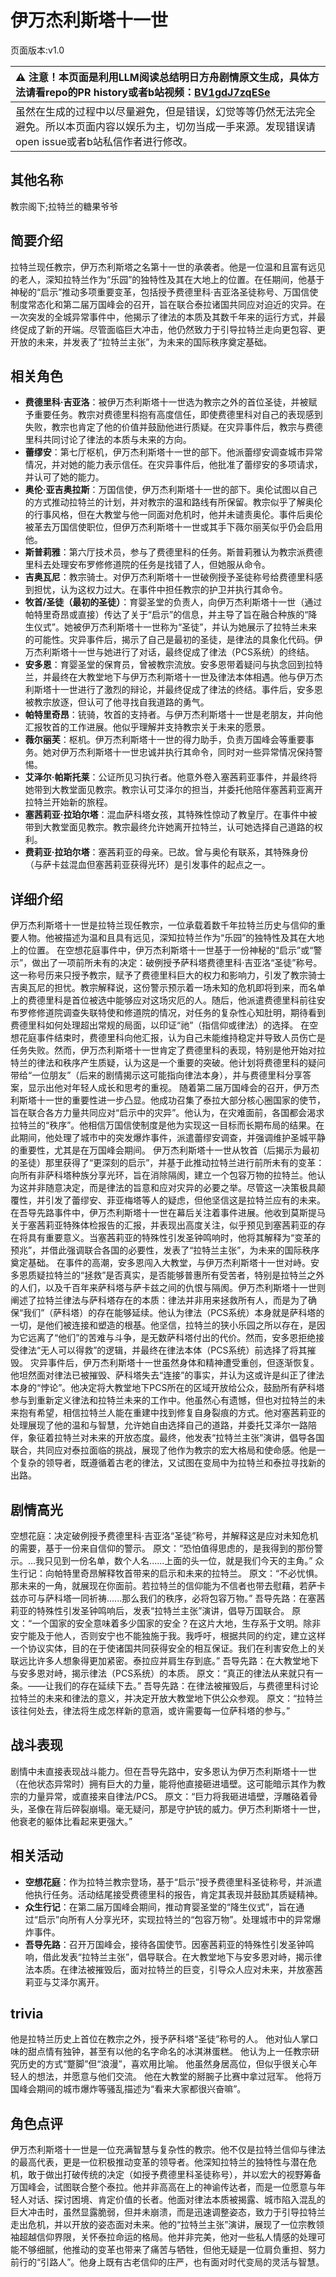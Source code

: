 # 伊万杰利斯塔十一世
页面版本:v1.0
 

| :warning: 注意！本页面是利用LLM阅读总结明日方舟剧情原文生成，具体方法请看repo的PR history或者b站视频：[BV1gdJ7zqESe](https://www.bilibili.com/video/BV1gdJ7zqESe/)         |
|:----------------------------|
| 虽然在生成的过程中以尽量避免，但是错误，幻觉等等仍然无法完全避免。所以本页面内容以娱乐为主，切勿当成一手来源。发现错误请open issue或者b站私信作者进行修改。|



## 其他名称
教宗阁下;拉特兰的糖果爷爷
## 简要介绍
拉特兰现任教宗，伊万杰利斯塔之名第十一世的承袭者。他是一位温和且富有远见的老人，深知拉特兰作为“乐园”的独特性及其在大地上的位置。在任期间，他基于神秘的“启示”推动多项重要变革，包括授予费德里科·吉亚洛圣徒称号、万国信使制度常态化和第二届万国峰会的召开，旨在联合泰拉诸国共同应对迫近的灾异。在一次突发的全城异常事件中，他揭示了律法的本质及其数千年来的运行方式，并最终促成了新的开端。尽管面临巨大冲击，他仍然致力于引导拉特兰走向更包容、更开放的未来，并发表了“拉特兰主张”，为未来的国际秩序奠定基础。
## 相关角色
-   **费德里科·吉亚洛**：被伊万杰利斯塔十一世选为教宗之外的首位圣徒，并被赋予重要任务。教宗对费德里科抱有高度信任，即使费德里科对自己的表现感到失败，教宗也肯定了他的价值并鼓励他进行质疑。在灾异事件后，教宗与费德里科共同讨论了律法的本质与未来的方向。
-   **蕾缪安**：第七厅枢机，伊万杰利斯塔十一世的部下。他派蕾缪安调查城市异常情况，并对她的能力表示信任。在灾异事件后，他批准了蕾缪安的多项请求，并认可了她的能力。
-   **奥伦·亚吉奥拉斯**：万国信使，伊万杰利斯塔十一世的部下。奥伦试图以自己的方式推动拉特兰的计划，并对教宗的温和路线有所保留。教宗似乎了解奥伦的行事风格，但在大教堂与他一同面对危机时，他并未谴责奥伦。事件后奥伦被革去万国信使职位，但伊万杰利斯塔十一世或其手下薇尔丽芙似乎仍会启用他。
-   **斯普莉雅**：第六厅技术员，参与了费德里科的任务。斯普莉雅认为教宗派费德里科去处理安布罗修修道院的任务是找错了人，但她服从命令。
-   **吉奥瓦尼**：教宗骑士。对伊万杰利斯塔十一世破例授予圣徒称号给费德里科感到担忧，认为这权力过大。在事件中担任教宗的护卫并执行其命令。
-   **牧首/圣徒（最初的圣徒）**：育婴圣堂的负责人，向伊万杰利斯塔十一世（通过帕特里奇昂或直接）传达了关于“启示”的信息，并主导了旨在融合种族的“降生仪式”。她被伊万杰利斯塔十一世称为“圣徒”，并认为她展示了拉特兰未来的可能性。灾异事件后，揭示了自己是最初的圣徒，是律法的具象化代码。伊万杰利斯塔十一世与她进行了对话，最终促成了律法（PCS系统）的终结。
-   **安多恩**：育婴圣堂的保育员，曾被教宗流放。安多恩带着疑问与执念回到拉特兰，并最终在大教堂地下与伊万杰利斯塔十一世及律法本体相遇。他与伊万杰利斯塔十一世进行了激烈的辩论，并最终促成了律法的终结。事件后，安多恩被教宗放逐，但认可了他寻找自我道路的勇气。
-   **帕特里奇昂**：铳骑，牧首的支持者。与伊万杰利斯塔十一世是老朋友，并向他汇报牧首的工作进展。他似乎理解并支持教宗关于未来的愿景。
-   **薇尔丽芙**：枢机。伊万杰利斯塔十一世的得力助手，负责万国峰会等重要事务。她对伊万杰利斯塔十一世忠诚并执行其命令，同时对一些异常情况保持警惕。
-   **艾泽尔·帕斯托莱**：公证所见习执行者。他意外卷入塞茜莉亚事件，并最终将她带到大教堂面见教宗。教宗认可艾泽尔的担当，并委托他陪伴塞茜莉亚离开拉特兰开始新的旅程。
-   **塞茜莉亚·拉珀尔塔**：混血萨科塔女孩，其特殊性惊动了教皇厅。在事件中被带到大教堂面见教宗。教宗最终允许她离开拉特兰，认可她选择自己道路的权利。
-   **费莉亚·拉珀尔塔**：塞茜莉亚的母亲。已故。曾与奥伦有联系，其特殊身份（与萨卡兹混血但塞茜莉亚获得光环）是引发事件的起点之一。
## 详细介绍
伊万杰利斯塔十一世是拉特兰现任教宗，一位承载着数千年拉特兰历史与信仰的重要人物。他被描述为温和且具有远见，深知拉特兰作为“乐园”的独特性及其在大地上的位置。
在空想花庭事件中，伊万杰利斯塔十一世基于一份神秘的“启示”或“警示”，做出了一项前所未有的决定：破例授予萨科塔费德里科·吉亚洛“圣徒”称号。这一称号历来只授予教宗，赋予了费德里科巨大的权力和影响力，引发了教宗骑士吉奥瓦尼的担忧。教宗解释说，这份警示预示着一场未知的危机即将到来，而名单上的费德里科是首位被选中能够应对这场灾厄的人。随后，他派遣费德里科前往安布罗修修道院调查失联特使和修道院的情况，对任务的复杂性心知肚明，期待看到费德里科如何处理超出常规的局面，以印证“祂”（指信仰或律法）的选择。
在空想花庭事件结束时，费德里科向他汇报，认为自己未能维持稳定并导致人员伤亡是任务失败。然而，伊万杰利斯塔十一世肯定了费德里科的表现，特别是他开始对拉特兰的律法和秩序产生质疑，认为这是一个重要的突破。他计划将费德里科的疑问带给“一位朋友”（后来的剧情揭示这可能指向律法本身），并与费德里科分享答案，显示出他对年轻人成长和思考的重视。
随着第二届万国峰会的召开，伊万杰利斯塔十一世的重要性进一步凸显。他成功召集了泰拉大部分核心圈国家的使节，旨在联合各方力量共同应对“启示中的灾异”。他认为，在灾难面前，各国都会渴求拉特兰的“秩序”。他相信万国信使制度是他为实现这一目标而长期布局的结果。在此期间，他处理了城市中的突发爆炸事件，派遣蕾缪安调查，并强调维护圣城平静的重要性，尤其是在万国峰会期间。
伊万杰利斯塔十一世从牧首（后揭示为最初的圣徒）那里获得了“更深刻的启示”，并基于此推动拉特兰进行前所未有的变革：向所有非萨科塔种族分享光环，旨在消除隔阂，建立一个包容万物的拉特兰。他认为这并非随意决定，而是律法的旨意和应对灾异的必要之举。尽管这一决策极具颠覆性，并引发了蕾缪安、菲亚梅塔等人的疑虑，但他坚信这是拉特兰应有的未来。
在吾导先路事件中，伊万杰利斯塔十一世在幕后关注着事件进展。他收到莫斯提马关于塞茜莉亚特殊体检报告的汇报，并表现出高度关注，似乎预见到塞茜莉亚的存在将具有重要意义。当塞茜莉亚的特殊性引发圣钟鸣响时，他将其解释为“变革的预兆”，并借此强调联合各国的必要性，发表了“拉特兰主张”，为未来的国际秩序奠定基础。
在事件的高潮，安多恩闯入大教堂，与伊万杰利斯塔十一世对峙。安多恩质疑拉特兰的“拯救”是否真实，是否能够普惠所有受苦者，特别是拉特兰之外的人们，以及千百年来萨科塔与萨卡兹之间的仇恨与隔阂。伊万杰利斯塔十一世则阐述了拉特兰律法与萨科塔存在的本质：律法并非用来拯救所有人，而是为了确保“我们”（萨科塔）的存在能够延续。他认为律法（PCS系统）本身就是萨科塔的一切，是他们被连接和塑造的根基。他坚信，拉特兰的狭小乐园之所以存在，是因为它远离了“他们”的苦难与斗争，是无数萨科塔付出的代价。然而，安多恩拒绝接受律法“无人可以得救”的逻辑，并最终在律法本体（PCS系统）前选择了将其摧毁。
灾异事件后，伊万杰利斯塔十一世虽然身体和精神遭受重创，但逐渐恢复。他坦然面对律法已被摧毁、萨科塔失去“连接”的事实，并认为这或许是纠正了律法本身的“悖论”。他决定将大教堂地下PCS所在的区域开放给公众，鼓励所有萨科塔参与到重新定义律法和拉特兰未来的工作中。他虽然心有遗憾，但也对拉特兰的未来抱有希望，相信拉特兰人能在重建中找到修复自身裂痕的方式。他对塞茜莉亚的处理展现了他的温和与智慧，允许她自由选择自己的道路，并委托艾泽尔一路陪伴，象征着拉特兰对未来的开放态度。最终，他发表“拉特兰主张”演讲，倡导各国联合，共同应对泰拉面临的挑战，展现了他作为教宗的宏大格局和使命感。他是一个复杂的领导者，既遵循着古老的律法，又试图在变局中为拉特兰和泰拉寻找新的出路。
## 剧情高光
空想花庭：决定破例授予费德里科·吉亚洛“圣徒”称号，并解释这是应对未知危机的需要，基于一份来自信仰的警示。
原文：“恐怕值得思虑的，是我得到的那份警示。...我只见到一份名单，数个人名......上面的头一位，就是我们今天的主角。”
众生行记：向帕特里奇昂解释牧首带来的启示和未来的拉特兰。
原文：“不必忧惧。那未来的一角，就展现在你面前。若拉特兰的信仰能为不信者也带去慰藉，若萨卡兹亦可与萨科塔一同祈祷......那么我们的秩序，必将包容万物。”
吾导先路：在塞茜莉亚的特殊性引发圣钟鸣响后，发表“拉特兰主张”演讲，倡导万国联合。
原文：“一个国家的安全意味着多少国家的安全？在这片大地，生存系于文明。除非安宁能及于他人，否则安宁也不能独施于我。我呼吁，根据共同的约定，建立这样一个协议实体，目的在于使诸国共同获得安全的相互保证。我们在利害安危上的关联远比许多人想象得更加紧密。泰拉应并肩生存到底。”
吾导先路：在大教堂地下与安多恩对峙，揭示律法（PCS系统）的本质。
原文：“真正的律法从来就只有一条。——让我们的存在延续下去。”
吾导先路：在律法被摧毁后，与费德里科讨论拉特兰的未来和律法的意义，并决定开放大教堂地下供公众参观。
原文：“拉特兰该往何处去，律法将生成怎样新的意涵，或许需要每一位萨科塔的参与。”
## 战斗表现
剧情中未直接表现战斗能力。但在吾导先路中，安多恩认为伊万杰利斯塔十一世（在他状态异常时）拥有巨大的力量，能将他直接砸进墙壁。这可能暗示其作为教宗的力量异常，或直接来自律法/PCS。
原文：“巨力将我砸进墙壁，浮雕硌着骨头，圣像在背后碎裂崩塌。毫无疑问，那是守护铳的威力。伊万杰利斯塔十一世，他衰老的躯体比看起来更强大。”
## 相关活动
-   **空想花庭**：作为拉特兰教宗登场，基于“启示”授予费德里科圣徒称号，并派遣他执行任务。活动结尾接受费德里科的报告，肯定其表现并鼓励其质疑精神。
-   **众生行记**：在第二届万国峰会期间，推动育婴圣堂的“降生仪式”，旨在通过“启示”向所有人分享光环，实现拉特兰的“包容万物”。处理城市中的异常爆炸事件。
-   **吾导先路**：召开万国峰会，接待各国使节。因塞茜莉亚的特殊性引发圣钟鸣响，借此发表“拉特兰主张”，倡导联合。在大教堂地下与安多恩对峙，揭示律法本质。在律法被摧毁后，面对拉特兰的巨变，引导众人应对未来，并放塞茜莉亚与艾泽尔离开。
## trivia
他是拉特兰历史上首位在教宗之外，授予萨科塔“圣徒”称号的人。
他对仙人掌口味的甜点情有独钟，甚至有以他的名字命名的冰淇淋蛋糕。
他认为上一任教宗研究历史的方式“蹩脚”但“浪漫”，喜欢用比喻。
他虽然身居高位，但似乎很关心年轻人的想法，并愿意与他们交流。
他在大教堂的掰腕子比赛中拿过冠军。
他将万国峰会期间的城市爆炸等骚乱描述为“看来大家都很兴奋嘛”。
## 角色点评
伊万杰利斯塔十一世是一位充满智慧与复杂性的教宗。他不仅是拉特兰信仰与律法的最高代表，更是一位积极推动变革的领导者。他深知拉特兰的独特性与潜在危机，敢于做出打破传统的决定（如授予费德里科圣徒称号），并以宏大的视野筹备万国峰会，试图联合整个泰拉。他并非高高在上的神谕传达者，而是一位愿意与年轻人对话、探讨困境、肯定价值的长者。他面对律法本质被揭露、城市陷入混乱的巨大冲击时，虽然显露脆弱，但并未崩溃，而是迅速调整姿态，致力于引导拉特兰走出危机，并以开放的姿态面对未来。他的“拉特兰主张”演讲，展现了一位宗教领袖超越信仰界限，关怀泰拉命运的格局。他并非完美，他对一些私人情感的处理可能不够细腻，他推动的变革也带来了痛苦与牺牲，但他无疑是一位肩负重担、努力前行的“引路人”。他身上既有古老信仰的庄严，也有面对时代变局的灵活与智慧。